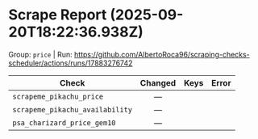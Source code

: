 # Scrape Report (2025-09-20T18:22:36.938Z)

Group: `price`  |  Run: https://github.com/AlbertoRoca96/scraping-checks-scheduler/actions/runs/17883276742

| Check | Changed | Keys | Error |
|---|:---:|:--|:--|
| `scrapeme_pikachu_price` | — |  |  |
| `scrapeme_pikachu_availability` | — |  |  |
| `psa_charizard_price_gem10` | — |  |  |
